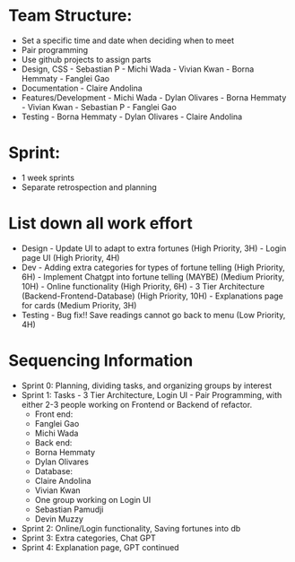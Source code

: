 # Team Structure:
  -   Set a specific time and date when deciding when to meet
  -   Pair programming
  -   Use github projects to assign parts
  -   Design, CSS
    -   Sebastian P
    -   Michi Wada
    -   Vivian Kwan
    -   Borna Hemmaty
    -   Fanglei Gao
  -   Documentation
    -   Claire Andolina
  -   Features/Development
    -   Michi Wada
    -   Dylan Olivares
    -   Borna Hemmaty
    -   Vivian Kwan
    -   Sebastian P
    -   Fanglei Gao
  -   Testing
    -   Borna Hemmaty
    -   Dylan Olivares
    -   Claire Andolina

# Sprint:
  -   1 week sprints
  -   Separate retrospection and planning

# List down all work effort
  -   Design
    -   Update UI to adapt to extra fortunes 			(High Priority, 3H)
    -   Login page UI 						(High Priority, 4H)
  -   Dev
    -   Adding extra categories for types of fortune telling 	(High Priority, 6H)
    -   Implement Chatgpt into fortune telling (MAYBE) 	(Medium Priority, 10H) 
    -   Online functionality 					(High Priority, 6H)
    -   3 Tier Architecture (Backend-Frontend-Database)	(High Priority, 10H)
    -   Explanations page for cards				(Medium Priority, 3H)
  -   Testing
    -   Bug fix!! Save readings cannot go back to menu 	(Low Priority, 4H)

# Sequencing Information
  -   Sprint 0: Planning, dividing tasks, and organizing groups by interest
  -   Sprint 1: Tasks - 3 Tier Architecture, Login UI
    -   Pair Programming, with either 2-3 people working on Frontend or Backend of refactor.
      -   Front end:
        -   Fanglei Gao
        -   Michi Wada
      -   Back end:
        -   Borna Hemmaty
        -   Dylan Olivares
      -   Database:
        -   Claire Andolina
        -   Vivian Kwan
      -   One group working on Login UI
        -   Sebastian Pamudji
        -   Devin Muzzy
  -   Sprint 2: Online/Login functionality, Saving fortunes into db
  -   Sprint 3: Extra categories, Chat GPT
  -   Sprint 4: Explanation page, GPT continued
